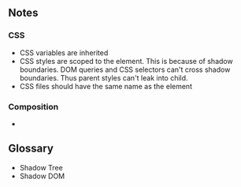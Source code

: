 ## Notes

### CSS 
- CSS variables are inherited
- CSS styles are scoped to the element. This is because of shadow boundaries. DOM queries and CSS selectors can't cross shadow boundaries. Thus parent styles can't leak into child.
- CSS files should have the same name as the element

### Composition
- 


## Glossary
- Shadow Tree
- Shadow DOM